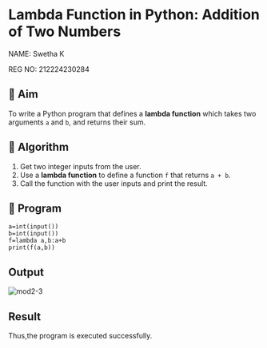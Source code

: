 # Lambda Function in Python: Addition of Two Numbers

NAME: Swetha K

REG NO: 212224230284

## 🎯 Aim
To write a Python program that defines a **lambda function** which takes two arguments `a` and `b`, and returns their sum.

## 🧠 Algorithm
1. Get two integer inputs from the user.
2. Use a **lambda function** to define a function `f` that returns `a + b`.
3. Call the function with the user inputs and print the result.

## 🧾 Program
```
a=int(input())
b=int(input())
f=lambda a,b:a+b
print(f(a,b))
```
## Output
![mod2-3](https://github.com/user-attachments/assets/03452c76-b21b-4852-bf92-1ae0e6a4b960)

## Result
Thus,the program is executed successfully.

